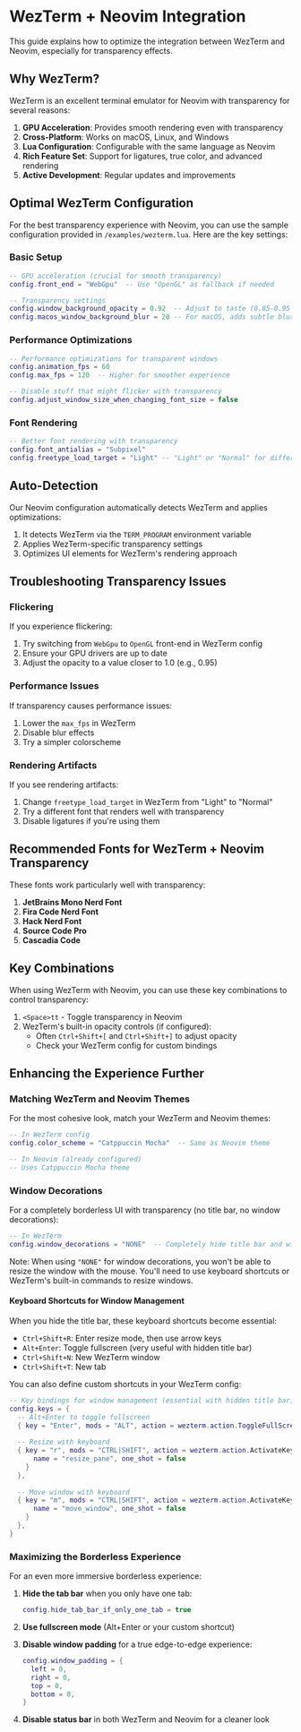# WezTerm + Neovim Integration

This guide explains how to optimize the integration between WezTerm and Neovim, especially for transparency effects.

## Why WezTerm?

WezTerm is an excellent terminal emulator for Neovim with transparency for several reasons:

1. **GPU Acceleration**: Provides smooth rendering even with transparency
2. **Cross-Platform**: Works on macOS, Linux, and Windows
3. **Lua Configuration**: Configurable with the same language as Neovim
4. **Rich Feature Set**: Support for ligatures, true color, and advanced rendering
5. **Active Development**: Regular updates and improvements

## Optimal WezTerm Configuration

For the best transparency experience with Neovim, you can use the sample configuration provided in `/examples/wezterm.lua`. Here are the key settings:

### Basic Setup

```lua
-- GPU acceleration (crucial for smooth transparency)
config.front_end = "WebGpu"  -- Use "OpenGL" as fallback if needed

-- Transparency settings
config.window_background_opacity = 0.92  -- Adjust to taste (0.85-0.95 works well)
config.macos_window_background_blur = 20 -- For macOS, adds subtle blur
```

### Performance Optimizations

```lua
-- Performance optimizations for transparent windows
config.animation_fps = 60
config.max_fps = 120  -- Higher for smoother experience

-- Disable stuff that might flicker with transparency
config.adjust_window_size_when_changing_font_size = false
```

### Font Rendering

```lua
-- Better font rendering with transparency
config.font_antialias = "Subpixel"
config.freetype_load_target = "Light" -- "Light" or "Normal" for different rendering
```

## Auto-Detection

Our Neovim configuration automatically detects WezTerm and applies optimizations:

1. It detects WezTerm via the `TERM_PROGRAM` environment variable
2. Applies WezTerm-specific transparency settings
3. Optimizes UI elements for WezTerm's rendering approach

## Troubleshooting Transparency Issues

### Flickering

If you experience flickering:

1. Try switching from `WebGpu` to `OpenGL` front-end in WezTerm config
2. Ensure your GPU drivers are up to date
3. Adjust the opacity to a value closer to 1.0 (e.g., 0.95)

### Performance Issues

If transparency causes performance issues:

1. Lower the `max_fps` in WezTerm
2. Disable blur effects
3. Try a simpler colorscheme

### Rendering Artifacts

If you see rendering artifacts:

1. Change `freetype_load_target` in WezTerm from "Light" to "Normal"
2. Try a different font that renders well with transparency
3. Disable ligatures if you're using them

## Recommended Fonts for WezTerm + Neovim Transparency

These fonts work particularly well with transparency:

1. **JetBrains Mono Nerd Font**
2. **Fira Code Nerd Font**
3. **Hack Nerd Font**
4. **Source Code Pro**
5. **Cascadia Code**

## Key Combinations

When using WezTerm with Neovim, you can use these key combinations to control transparency:

1. `<Space>tt` - Toggle transparency in Neovim
2. WezTerm's built-in opacity controls (if configured):
   - Often `Ctrl+Shift+[` and `Ctrl+Shift+]` to adjust opacity
   - Check your WezTerm config for custom bindings

## Enhancing the Experience Further

### Matching WezTerm and Neovim Themes

For the most cohesive look, match your WezTerm and Neovim themes:

```lua
-- In WezTerm config
config.color_scheme = "Catppuccin Mocha"  -- Same as Neovim theme

-- In Neovim (already configured)
-- Uses Catppuccin Mocha theme
```

### Window Decorations

For a completely borderless UI with transparency (no title bar, no window decorations):

```lua
-- In WezTerm
config.window_decorations = "NONE"  -- Completely hide title bar and window borders
```

Note: When using `"NONE"` for window decorations, you won't be able to resize the window with the mouse. You'll need to use keyboard shortcuts or WezTerm's built-in commands to resize windows.

#### Keyboard Shortcuts for Window Management

When you hide the title bar, these keyboard shortcuts become essential:

- `Ctrl+Shift+R`: Enter resize mode, then use arrow keys
- `Alt+Enter`: Toggle fullscreen (very useful with hidden title bar)
- `Ctrl+Shift+N`: New WezTerm window
- `Ctrl+Shift+T`: New tab

You can also define custom shortcuts in your WezTerm config:

```lua
-- Key bindings for window management (essential with hidden title bar)
config.keys = {
  -- Alt+Enter to toggle fullscreen
  { key = "Enter", mods = "ALT", action = wezterm.action.ToggleFullScreen },
  
  -- Resize with keyboard
  { key = "r", mods = "CTRL|SHIFT", action = wezterm.action.ActivateKeyTable { 
      name = "resize_pane", one_shot = false 
    } 
  },
  
  -- Move window with keyboard
  { key = "m", mods = "CTRL|SHIFT", action = wezterm.action.ActivateKeyTable { 
      name = "move_window", one_shot = false 
    } 
  },
}
```

### Maximizing the Borderless Experience

For an even more immersive borderless experience:

1. **Hide the tab bar** when you only have one tab:
   ```lua
   config.hide_tab_bar_if_only_one_tab = true
   ```

2. **Use fullscreen mode** (Alt+Enter or your custom shortcut)

3. **Disable window padding** for a true edge-to-edge experience:
   ```lua
   config.window_padding = {
     left = 0,
     right = 0,
     top = 0,
     bottom = 0,
   }
   ```

4. **Disable status bar** in both WezTerm and Neovim for a cleaner look
